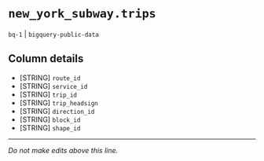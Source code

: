 # `new_york_subway.trips`
`bq-1` | `bigquery-public-data`

## Column details
* [STRING]    `route_id`
* [STRING]    `service_id`
* [STRING]    `trip_id`
* [STRING]    `trip_headsign`
* [STRING]    `direction_id`
* [STRING]    `block_id`
* [STRING]    `shape_id`

-------------------------------------------------------------------------------
*Do not make edits above this line.*
